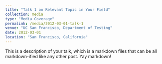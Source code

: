 ```yaml
---
title: "Talk 1 on Relevant Topic in Your Field"
collection: media
type: "Media Coverage"
permalink: /media/2012-03-01-talk-1
venue: "UC San Francisco, Department of Testing"
date: 2012-03-01
location: "San Francisco, California"
---
```


This is a description of your talk, which is a markdown files that can be all markdown-ified like any other post. Yay markdown!
